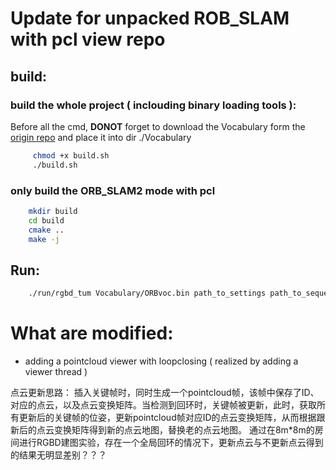 # Update for unpacked ROB_SLAM with pcl view repo

## build:

### build the whole project ( inclouding binary loading tools ):

Before all the cmd, **DONOT** forget to download the Vocabulary form the [origin repo](https://github.com/raulmur/ORB_SLAM2) and place it into dir ./Vocabulary

```bash
     chmod +x build.sh
     ./build.sh
```

### only build the ORB_SLAM2 mode with pcl

```bash
    mkdir build
    cd build
    cmake ..
    make -j
```

## Run:

```bash
    ./run/rgbd_tum Vocabulary/ORBvoc.bin path_to_settings path_to_sequence path_to_association
```

# What are modified:

* adding a pointcloud viewer with loopclosing ( realized by adding a viewer thread )

点云更新思路： 插入关键帧时，同时生成一个pointcloud帧，该帧中保存了ID、对应的点云，以及点云变换矩阵。当检测到回环时，关键帧被更新，此时，获取所有更新后的关键帧的位姿，更新pointcloud帧对应ID的点云变换矩阵，从而根据跟新后的点云变换矩阵得到新的点云地图，替换老的点云地图。
通过在8m*8m的房间进行RGBD建图实验，存在一个全局回环的情况下，更新点云与不更新点云得到的结果无明显差别？？？

